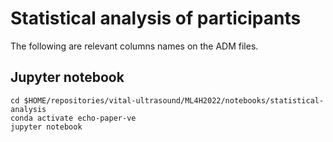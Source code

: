 # Statistical analysis of participants
The following are relevant columns names on the ADM files.

## Jupyter notebook
``` 
cd $HOME/repositories/vital-ultrasound/ML4H2022/notebooks/statistical-analysis
conda activate echo-paper-ve
jupyter notebook
```
